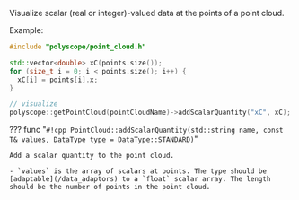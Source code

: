 Visualize scalar (real or integer)-valued data at the points of a point cloud.

Example:
```cpp
#include "polyscope/point_cloud.h"

std::vector<double> xC(points.size());
for (size_t i = 0; i < points.size(); i++) {
  xC[i] = points[i].x;
}

// visualize
polyscope::getPointCloud(pointCloudName)->addScalarQuantity("xC", xC);
```

??? func "`#!cpp PointCloud::addScalarQuantity(std::string name, const T& values, DataType type = DataType::STANDARD)`"

    Add a scalar quantity to the point cloud.

    - `values` is the array of scalars at points. The type should be [adaptable](/data_adaptors) to a `float` scalar array. The length should be the number of points in the point cloud.


